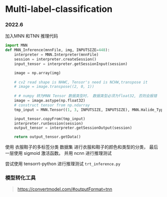# Multi-label-classification

### 2022.6 
加入MNN 和TNN 推理代码
```python
import MNN
def MNN_Inference(mnnFile, img, INPUTSIZE=448):
    interpreter = MNN.Interpreter(mnnFile)
    session = interpreter.createSession()
    input_tensor = interpreter.getSessionInput(session)

    image = np.array(img)
    
    # cv2 read shape is NHWC, Tensor's need is NCHW,transpose it
    # image = image.transpose((2, 0, 1))
    
    # # numpy 转为MNN Tensor 数据类型时， 数据类型必须为float32, 否则会报错
    image = image.astype(np.float32)
    # construct tensor from np.ndarray
    tmp_input = MNN.Tensor((1, 3, INPUTSIZE, INPUTSIZE), MNN.Halide_Type_Float, image, MNN.Tensor_DimensionType_Caffe)

    input_tensor.copyFrom(tmp_input)
    interpreter.runSession(session)
    output_tensor = interpreter.getSessionOutput(session)

    return output_tensor.getData()
```


使用 衣服鞋子的多标签分类 数据集 进行衣服和鞋子的颜色和类型的分类， 
最后一层使用 sigmoid 激活函数。
并用 ncnn 进行推理测试

尝试使用 tensorrt-python 进行推理测试
`trt_inference.py`

### 模型转化工具
>https://convertmodel.com/#outputFormat=tnn
